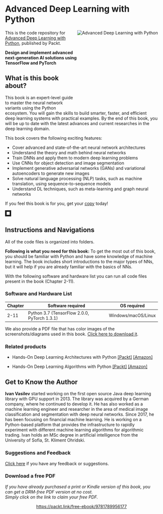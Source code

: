# Advanced Deep Learning with Python

<a href="https://www.packtpub.com/data/advanced-deep-learning-with-python?utm_source=github&utm_medium=repository&utm_campaign=9781838644482"><img src="https://www.packtpub.com/media/catalog/product/cache/e4d64343b1bc593f1c5348fe05efa4a6/9/7/9781789956177-original_1_1.jpg" alt="Advanced Deep Learning with Python" height="256px" align="right"></a>

This is the code repository for [Advanced Deep Learning with Python](https://www.packtpub.com/data/advanced-deep-learning-with-python?utm_source=github&utm_medium=repository&utm_campaign=9781838644482), published by Packt.

**Design and implement advanced next-generation AI solutions using TensorFlow and PyTorch**

## What is this book about?
This book is an expert-level guide to master the neural network variants using the Python ecosystem. You will gain the skills to build smarter, faster, and efficient deep learning systems with practical examples. By the end of this book, you will be up to date with the latest advances and current researches in the deep learning domain.

This book covers the following exciting features: 
* Cover advanced and state-of-the-art neural network architectures
* Understand the theory and math behind neural networks
* Train DNNs and apply them to modern deep learning problems
* Use CNNs for object detection and image segmentation
* Implement generative adversarial networks (GANs) and variational autoencoders to generate new images
* Solve natural language processing (NLP) tasks, such as machine translation, using sequence-to-sequence models
* Understand DL techniques, such as meta-learning and graph neural networks

If you feel this book is for you, get your [copy](https://www.amazon.com/dp/178995617X) today!

<a href="https://www.packtpub.com/?utm_source=github&utm_medium=banner&utm_campaign=GitHubBanner"><img src="https://raw.githubusercontent.com/PacktPublishing/GitHub/master/GitHub.png" alt="https://www.packtpub.com/" border="5" /></a>

## Instructions and Navigations
All of the code files is organized into folders. 


**Following is what you need for this book:**
To get the most out of this book, you should be familiar with Python and have some knowledge of machine learning. The book includes short introductions to the major types of NNs, but it will help if you are already familiar with the basics of NNs.

With the following software and hardware list you can run all code files present in the book (Chapter 2-11).

### Software and Hardware List

| Chapter  | Software required                                     | OS required                        |
| -------- | ------------------------------------------------------| -----------------------------------|
| 2-11     | Python 3.7 (TensorFlow 2.0.0, PyTorch 1.3.1)          | Windows/macOS/Linux                |

We also provide a PDF file that has color images of the screenshots/diagrams used in this book. [Click here to download it](https://static.packt-cdn.com/downloads/9781789956177_ColorImages.pdf).


### Related products <Other books you may enjoy>
* Hands-On Deep Learning Architectures with Python [[Packt]](https://www.packtpub.com/big-data-and-business-intelligence/hands-deep-learning-architectures-python?utm_source=github&utm_medium=repository&utm_campaign=9781788998086) [[Amazon]](https://www.amazon.com/dp/1788998081)

* Hands-On Deep Learning Algorithms with Python [[Packt]](https://www.packtpub.com/big-data-and-business-intelligence/hands-deep-learning-algorithms-python?utm_source=github&utm_medium=repository&utm_campaign=9781789344158) [[Amazon]](https://www.amazon.com/dp/1789344158)

## Get to Know the Author
**Ivan Vasilev**
 started working on the first open source Java deep learning library with GPU support in 2013. The library was acquired by a German company, where he continued to develop it. He has also worked as a machine learning engineer and researcher in the area of medical image classification and segmentation with deep neural networks. Since 2017, he has been focusing on financial machine learning. He is working on a Python-based platform that provides the infrastructure to rapidly experiment with different machine learning algorithms for algorithmic trading. Ivan holds an MSc degree in artificial intelligence from the University of Sofia, St. Kliment Ohridski.


### Suggestions and Feedback
[Click here](https://docs.google.com/forms/d/e/1FAIpQLSdy7dATC6QmEL81FIUuymZ0Wy9vH1jHkvpY57OiMeKGqib_Ow/viewform) if you have any feedback or suggestions.

### Download a free PDF

 <i>If you have already purchased a print or Kindle version of this book, you can get a DRM-free PDF version at no cost.<br>Simply click on the link to claim your free PDF.</i>
<p align="center"> <a href="https://packt.link/free-ebook/9781789956177">https://packt.link/free-ebook/9781789956177 </a> </p>
